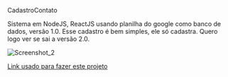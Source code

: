 CadastroContato

Sistema em NodeJS, ReactJS usando planilha do google como banco de dados, versão 1.0.
Esse cadastro é bem simples, ele só cadastra. Quero logo ver se sai a versão 2.0.

![Screenshot_2](https://user-images.githubusercontent.com/11474677/98855978-a5e74680-243b-11eb-8dd5-11561a926c8d.png)

<a href="https://medium.com/@rodrigosonoki/como-criar-um-formul%C3%A1rio-usando-reactjs-e-o-google-sheet-1-2-4924601f84d3"> Link usado para fazer este projeto</a>


